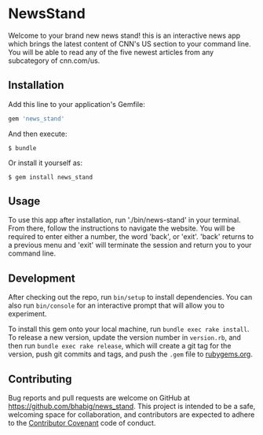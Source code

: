 # NewsStand

Welcome to your brand new news stand! this is an interactive news app which brings the latest content of CNN's US section to your command line. You will be able to read any of the five newest articles from any subcategory of cnn.com/us.

## Installation

Add this line to your application's Gemfile:

```ruby
gem 'news_stand'
```

And then execute:

    $ bundle

Or install it yourself as:

    $ gem install news_stand

## Usage

To use this app after installation, run './bin/news-stand' in your terminal. From there, follow the instructions to navigate the website. You will be required to enter either a number, the word 'back', or 'exit'. 'back' returns to a previous menu and 'exit' will terminate the session and return you to your command line.

## Development

After checking out the repo, run `bin/setup` to install dependencies. You can also run `bin/console` for an interactive prompt that will allow you to experiment.

To install this gem onto your local machine, run `bundle exec rake install`. To release a new version, update the version number in `version.rb`, and then run `bundle exec rake release`, which will create a git tag for the version, push git commits and tags, and push the `.gem` file to [rubygems.org](https://rubygems.org).

## Contributing

Bug reports and pull requests are welcome on GitHub at https://github.com/bhabig/news_stand. This project is intended to be a safe, welcoming space for collaboration, and contributors are expected to adhere to the [Contributor Covenant](http://contributor-covenant.org) code of conduct.
